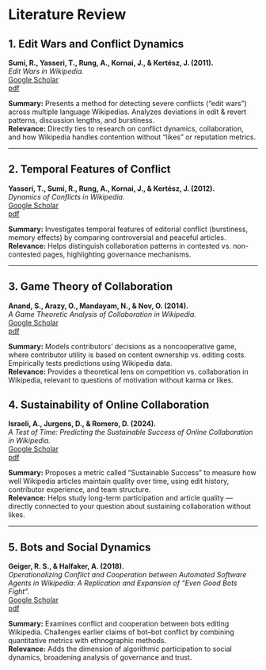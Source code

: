# Literature Review

## 1. Edit Wars and Conflict Dynamics
**Sumi, R., Yasseri, T., Rung, A., Kornai, J., & Kertész, J. (2011).**  
*Edit Wars in Wikipedia.*  
[Google Scholar](https://scholar.google.com/scholar?q=Edit+Wars+in+Wikipedia+Sumi+Yasseri)  
[pdf](https://arxiv.org/pdf/1107.3689)  

**Summary:** Presents a method for detecting severe conflicts (“edit wars”) across multiple language Wikipedias. Analyzes deviations in edit & revert patterns, discussion lengths, and burstiness.  
**Relevance:** Directly ties to research on conflict dynamics, collaboration, and how Wikipedia handles contention without “likes” or reputation metrics.

---

## 2. Temporal Features of Conflict
**Yasseri, T., Sumi, R., Rung, A., Kornai, J., & Kertész, J. (2012).**  
*Dynamics of Conflicts in Wikipedia.*  
[Google Scholar](https://scholar.google.com/scholar?q=Dynamics+of+Conflicts+in+Wikipedia+Yasseri)  
[pdf](https://www.ncbi.nlm.nih.gov/pmc/articles/PMC3380063/)  

**Summary:** Investigates temporal features of editorial conflict (burstiness, memory effects) by comparing controversial and peaceful articles.  
**Relevance:** Helps distinguish collaboration patterns in contested vs. non-contested pages, highlighting governance mechanisms.

---

## 3. Game Theory of Collaboration
**Anand, S., Arazy, O., Mandayam, N., & Nov, O. (2014).**  
*A Game Theoretic Analysis of Collaboration in Wikipedia.*  
[Google Scholar](https://scholar.google.com/scholar?q=A+Game+Theoretic+Analysis+of+Collaboration+in+Wikipedia)  
[pdf](https://arxiv.org/abs/1402.0794)  

**Summary:** Models contributors’ decisions as a noncooperative game, where contributor utility is based on content ownership vs. editing costs. Empirically tests predictions using Wikipedia data.  
**Relevance:** Provides a theoretical lens on competition vs. collaboration in Wikipedia, relevant to questions of motivation without karma or likes.



## 4. Sustainability of Online Collaboration
**Israeli, A., Jurgens, D., & Romero, D. (2024).**  
*A Test of Time: Predicting the Sustainable Success of Online Collaboration in Wikipedia.*  
[Google Scholar](https://scholar.google.com/scholar?q=A+Test+of+Time+Predicting+the+Sustainable+Success+of+Online+Collaboration+in+Wikipedia)  
[pdf](https://arxiv.org/abs/2410.19150)  

**Summary:** Proposes a metric called “Sustainable Success” to measure how well Wikipedia articles maintain quality over time, using edit history, contributor experience, and team structure.  
**Relevance:** Helps study long-term participation and article quality — directly connected to your question about sustaining collaboration without likes.

---

## 5. Bots and Social Dynamics
**Geiger, R. S., & Halfaker, A. (2018).**  
*Operationalizing Conflict and Cooperation between Automated Software Agents in Wikipedia: A Replication and Expansion of “Even Good Bots Fight”.*  
[Google Scholar](https://scholar.google.com/scholar?q=Operationalizing+Conflict+and+Cooperation+between+Automated+Software+Agents+in+Wikipedia)  
[pdf](https://arxiv.org/abs/1810.07273)  

**Summary:** Examines conflict and cooperation between bots editing Wikipedia. Challenges earlier claims of bot–bot conflict by combining quantitative metrics with ethnographic methods.  
**Relevance:** Adds the dimension of algorithmic participation to social dynamics, broadening analysis of governance and trust.
